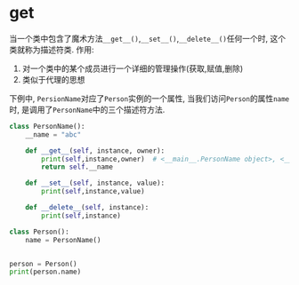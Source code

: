 # __get__



当一个类中包含了魔术方法`__get__()`,`__set__()`,`__delete__()`任何一个时, 这个类就称为描述符类.
作用:
1. 对一个类中的某个成员进行一个详细的管理操作(获取,赋值,删除)
2. 类似于代理的思想


下例中, `PersionName`对应了`Person`实例的一个属性, 当我们访问`Person`的属性`name`时, 是调用了`PersonName`中的三个描述符方法.

```python
class PersonName():
    __name = "abc"

    def __get__(self, instance, owner):
        print(self,instance,owner)  # <__main__.PersonName object>, <__main__.Person object, <class '__main__.Person'>, 第一个是PersonName类, 第二个Person实例, 第三个是Person类
        return self.__name

    def __set__(self, instance, value):
        print(self,instance,value)

    def __delete__(self, instance):
        print(self,instance)

class Person():
    name = PersonName()


person = Person()
print(person.name)
```